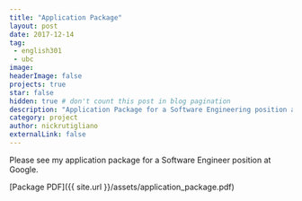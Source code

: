 ```yaml
---
title: "Application Package"
layout: post
date: 2017-12-14
tag:
 - english301
 - ubc
image: 
headerImage: false
projects: true
star: false
hidden: true # don't count this post in blog pagination
description: "Application Package for a Software Engineering position at Google"
category: project
author: nickrutigliano
externalLink: false
---
```


Please see my application package for a Software Engineer position at Google.

[Package PDF]({{ site.url }}/assets/application_package.pdf)
